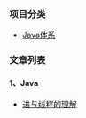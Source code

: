 ### 项目分类
* [Java体系](https://github.com/lianqiangjava/KnowledgeArchitecture/projects/1 "java")

### 文章列表
#### 1、Java
* [进与线程的理解](https://github.com/lianqiangjava/KnowledgeArchitecture/issues/1 "process and thread")
